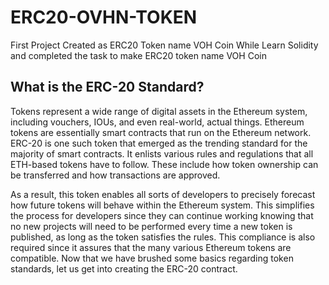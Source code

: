 # ERC20-OVHN-TOKEN
First Project Created as ERC20 Token name VOH Coin
While Learn Solidity and completed the task to make ERC20 token name VOH Coin 

<h2>What is the ERC-20 Standard?</h2>
<p>
Tokens represent a wide range of digital assets in the Ethereum system, including vouchers, IOUs, and even real-world, actual things. Ethereum tokens are essentially smart contracts that run on the Ethereum network. ERC-20 is one such token that emerged as the trending standard for the majority of smart contracts. It enlists various rules and regulations that all ETH-based tokens have to follow. These include how token ownership can be transferred and how transactions are approved.
</p>
<p>
As a result, this token enables all sorts of developers to precisely forecast how future tokens will behave within the Ethereum system. This simplifies the process for developers since they can continue working knowing that no new projects will need to be performed every time a new token is published, as long as the token satisfies the rules. This compliance is also required since it assures that the many various Ethereum tokens are compatible. Now that we have brushed some basics regarding token standards, let us get into creating the ERC-20 contract.
</p>

